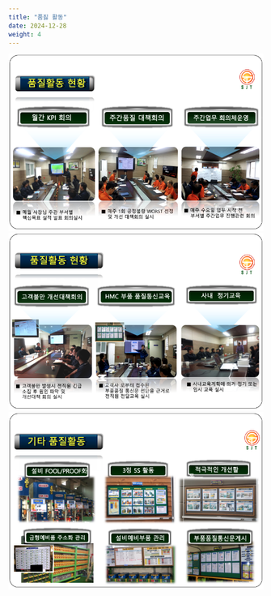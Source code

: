```yaml
---
title: "품짏 활동"
date: 2024-12-28
weight: 4
---
```


![Company Introduction](/images/about/quality_1.png)
![Company Introduction](/images/about/quality_2.png)
![Company Introduction](/images/about/quality_4.png)


